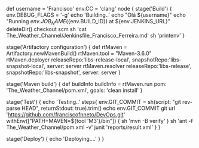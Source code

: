 def username = 'Francisco'
env.CC = 'clang'
node {
    stage('Build') {
        env.DEBUG_FLAGS = '-g'
        echo 'Building..'
        echo "Olá ${username}"
        echo "Running ${env.JOB_NAME} (${env.BUILD_ID}) at ${env.JENKINS_URL}"
        deleteDir()
        checkout scm
        sh 'cat The_Weather_Channel/Jenkinsfile_Francisco_Ferreira.md'
        sh 'printenv'
        }

stage('Artifactory configuration') {
        def rtMaven = Artifactory.newMavenBuild()
        rtMaven.tool = "Maven-3.6.0"
        rtMaven.deployer releaseRepo:'libs-release-local', snapshotRepo:'libs-snapshot-local', server: server
        rtMaven.resolver releaseRepo:'libs-release', snapshotRepo:'libs-snapshot', server: server
    }

   stage('Maven build') {
        def buildInfo
        buildInfo = rtMaven.run pom: 'The_Weather_Channel/pom.xml', goals: 'clean install'
    }
    
stage('Test') {
        echo 'Testing..'
        steps{
            env.GIT_COMMIT = sh(script: "git rev-parse HEAD", returnStdout: true).trim()
            echo env.GIT_COMMIT
            git url 'https://github.com/franciscofnneto/DevOps.git'
            withEnv(["PATH+MAVEN=${tool 'M3'}/bin"]) {
                sh 'mvn -B verify'
                }
            sh 'ant -f The_Weather_Channel/pom.xml -v'
            junit 'reports/result.xml'
            }
        }
    
stage('Deploy') {
        echo 'Deploying....'
    }
}
